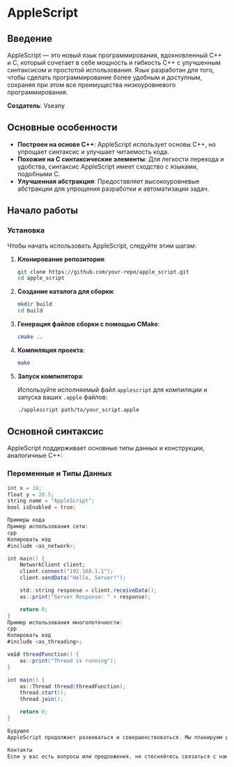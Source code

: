 # AppleScript

## Введение

AppleScript — это новый язык программирования, вдохновленный C++ и C, который сочетает в себе мощность и гибкость C++ с улучшенным синтаксисом и простотой использования. Язык разработан для того, чтобы сделать программирование более удобным и доступным, сохраняя при этом все преимущества низкоуровневого программирования.

**Создатель**: Vseany

## Основные особенности

- **Построен на основе C++**: AppleScript использует основы C++, но упрощает синтаксис и улучшает читаемость кода.
- **Похожие на C синтаксические элементы**: Для легкости перехода и удобства, синтаксис AppleScript имеет сходство с языками, подобными C.
- **Улучшенная абстракция**: Предоставляет высокоуровневые абстракции для упрощения разработки и автоматизации задач.

## Начало работы

### Установка

Чтобы начать использовать AppleScript, следуйте этим шагам:

1. **Клонирование репозитория**:

    ```bash
    git clone https://github.com/your-repo/apple_script.git
    cd apple_script
    ```

2. **Создание каталога для сборки**:

    ```bash
    mkdir build
    cd build
    ```

3. **Генерация файлов сборки с помощью CMake**:

    ```bash
    cmake ..
    ```

4. **Компиляция проекта**:

    ```bash
    make
    ```

5. **Запуск компилятора**:

    Используйте исполняемый файл `applescript` для компиляции и запуска ваших `.apple` файлов:

    ```bash
    ./applescript path/to/your_script.apple
    ```

## Основной синтаксис

AppleScript поддерживает основные типы данных и конструкции, аналогичные C++:

### Переменные и Типы Данных

```as
int x = 10;
float y = 20.5;
string name = "AppleScript";
bool isEnabled = true;

Примеры кода
Пример использования сети:
cpp
Копировать код
#include <as_network>;

int main() {
    NetworkClient client;
    client.connect("192.168.1.1");
    client.sendData("Hello, Server!");

    std::string response = client.receiveData();
    as::print("Server Response: " + response);

    return 0;
}
Пример использования многопоточности:
cpp
Копировать код
#include <as_threading>;

void threadFunction() {
    as::print("Thread is running");
}

int main() {
    as::Thread thread(threadFunction);
    thread.start();
    thread.join();

    return 0;
}

Будущее
AppleScript продолжает развиваться и совершенствоваться. Мы планируем добавлять новые функции и улучшения, чтобы сделать язык еще более удобным и эффективным для разработчиков.

Контакты
Если у вас есть вопросы или предложения, не стесняйтесь связаться с нами. Владелец проекта: Vseany. Мой аккаунт в Telegram - https://t.me/vseany
